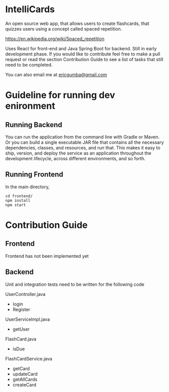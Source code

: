 # IntelliCards
An open source web app, that allows users to create flashcards, that quizzes users using a concept called spaced repetition. 

https://en.wikipedia.org/wiki/Spaced_repetition

Uses React for front-end and Java Spring Boot for backend. Still in early development phase. If you would like to contribute feel free to make a pull request or read the section Contribution Guide to see a list of tasks that still need to be completed.

You can also email me at ericgumba@gmail.com


# Guideline for running dev enironment

## Running Backend 

You can run the application from the command line with Gradle or Maven. Or you can build a single executable JAR file that contains all the necessary dependencies, classes, and resources, and run that. This makes it easy to ship, version, and deploy the service as an application throughout the development lifecycle, across different environments, and so forth.

## Running Frontend

In the main directory, 

    cd frontend/ 
    npm install 
    npm start

# Contribution Guide  

## Frontend 
 
 Frontend has not been implemented yet
 
 ## Backend

Unit and integration tests need to be written for the following code



UserController.java
  - login
  - Register 

UserServiceImpl.java
  - getUser
  

FlashCard.java
  - isDue
  
FlashCardService.java
  - getCard
  - updateCard
  - getAllCards
  - createCard

  
  
  
